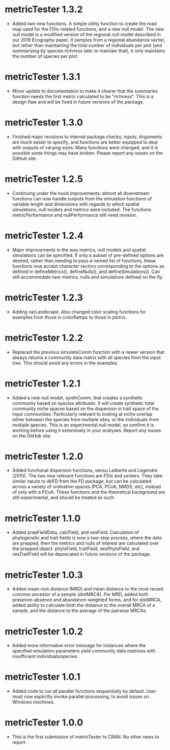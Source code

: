# metricTester 1.3.2

* Added two new functions. A simple utility function to create the road map used for the FDis-related functions, and a new null model. The new null model is a modified version of the regional null model described in our 2016 Ecography paper. It samples from a regional abundance vector, but rather than maintaining the total number of individuals per plot (and summarizing by species richness later to maintain that), it only maintains the number of species per plot.

# metricTester 1.3.1

* Minor update to documentation to make it clearer that the summaries function needs the first metric calculated to be "richness". This is a design flaw and will be fixed in future versions of the package.

# metricTester 1.3.0

* Finished major revisions to internal package checks, inputs. Arguments are much easier to specify, and functions are better equipped to deal with outputs of varying sizes. Many functions were changed, and it is possible some things may have broken. Please report any issues on the GitHub site.

# metricTester 1.2.5

* Continuing under the hood improvements: almost all downstream functions can now handle outputs from the simulation functions of variable length and dimensions with regards to which spatial simulations, null models and metrics were included. The functions metricPerformance and nullPerformance still need revision.

# metricTester 1.2.4

* Major improvements in the way metrics, null models and spatial simulations can be specified. If only a subset of pre-defined options are desired, rather than needing to pass a named list of functions, these functions now accept character vectors corresponding to the options as defined in defineMetrics(), defineNulls(), and defineSimulations(). Can still accommodate new metrics, nulls and simulations defined on the fly.

# metricTester 1.2.3

* Adding varLandscape. Also changed color scaling functions for examples from those in colorRamps to those in plotrix.

# metricTester 1.2.2

* Replaced the previous simulateComm function with a newer version that always returns a community data matrix with all species from the input tree. This should avoid any errors in the examples.

# metricTester 1.2.1

* Added a new null model, synthComm, that creates a synthetic community based on species attributes. It will create synthetic total community niche spaces based on the dispersion in trait space of the input communities. Particularly relevant to looking at niche overlap either between the species from multiple sites, or the individuals from multiple species. This is an experimental null model, so confirm it is working before using it extensively in your analyses. Report any issues on the GitHub site.

# metricTester 1.2.0

* Added functional dispersion functions, sensu Laliberte and Legendre (2010). The two new relevant functions are FDis and centers. They take similar inputs to dbFD from the FD package, but can be calculated across a variety of ordination spaces (PCA, PCoA, NMDS, etc), instead of only with a PCoA. These functions and the theoretical background are still experimental, and should be treated as such.

# metricTester 1.1.0

* Added prepFieldData, calcField, and sesField. Calculation of phylogenetic and trait fields is now a two-step process, where the data are prepped, then the metrics and nulls of interest are calculated over the prepped object. phyloField, traitField, sesPhyloField, and sesTraitField will be deprecated in future versions of the package.

# metricTester 1.0.3

* Added mean root distance (MRD) and mean distance to the most recent common ancestor of a sample (distMRCA). For MRD, added both presence-absence and abundance-weighted forms, and for distMRCA, added ability to calculate both the distance to the overall MRCA of a sample, and the distance to the average of the pairwise MRCAs.

# metricTester 1.0.2

* Added more informative error message for instances where the specified simulation parameters yield community data matrices with insufficient individuals/species.

# metricTester 1.0.1

* Added code to run all parallel functions sequentially by default. User must now explicitly invoke parallel processing, to avoid issues on Windows machines.

# metricTester 1.0.0

* This is the first submission of metricTester to CRAN. No other news to report.